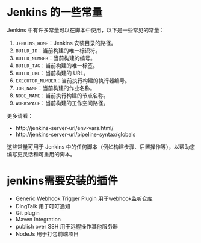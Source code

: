 # Jenkins 的一些常量
Jenkins 中有许多常量可以在脚本中使用，以下是一些常见的常量：
1.  `JENKINS_HOME`：Jenkins 安装目录的路径。
2.  `BUILD_ID`：当前构建的唯一标识符。
3.  `BUILD_NUMBER`：当前构建的编号。
4.  `BUILD_TAG`：当前构建的唯一标签。
5.  `BUILD_URL`：当前构建的 URL。
6.  `EXECUTOR_NUMBER`：当前执行构建的执行器编号。
7.  `JOB_NAME`：当前构建的作业名称。
8.  `NODE_NAME`：当前执行构建的节点名称。
9.  `WORKSPACE`：当前构建的工作空间路径。

更多请看：
- http://jenkins-server-url/env-vars.html/
- http://jenkins-server-url/pipeline-syntax/globals

这些常量可用于 Jenkins 中的任何脚本（例如构建步骤、后置操作等），以帮助您编写更灵活和可重用的脚本。
# jenkins需要安装的插件
- Generic Webhook Trigger Plugin 用于webhook监听仓库
- DingTalk 用于叮叮通知
- Git plugin 
- Maven Integration
- publish over SSH 用于远程操作其他服务器
- NodeJs 用于打包前端项目
